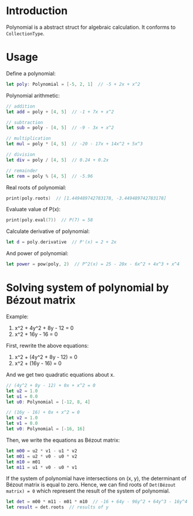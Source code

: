 # Introduction

Polynomial is a abstract struct for algebraic calculation. It conforms to `CollectionType`.

# Usage

Define a polynomial:
```swift
let poly: Polynomial = [-5, 2, 1]  // -5 + 2x + x^2
```

Polynomial arithmetic:
```swift
// addition
let add = poly + [4, 5]  // -1 + 7x + x^2

// subtraction
let sub = poly - [4, 5]  // -9 - 3x + x^2

// multiplication
let mul = poly * [4, 5]  // -20 - 17x + 14x^2 + 5x^3

// division
let div = poly / [4, 5]  // 0.24 + 0.2x

// remainder
let rem = poly % [4, 5]  // -5.96
```

Real roots of polynomial:
```swift
print(poly.roots)  // [1.449489742783178, -3.449489742783178]
```

Evaluate value of P(x):
```swift
print(poly.eval(7))  // P(7) = 58
```

Calculate derivative of polynomial:
```swift
let d = poly.derivative  // P'(x) = 2 + 2x
```

And power of polynomial:
```swift
let power = pow(poly, 2)  // P^2(x) = 25 - 20x - 6x^2 + 4x^3 + x^4
```

# Solving system of polynomial by Bézout matrix

Example:

1. x^2 + 4y^2 + 8y - 12 = 0
2. x^2 + 16y - 16 = 0

First, rewrite the above equations:

1. x^2 + (4y^2 + 8y - 12) = 0
2. x^2 + (16y - 16) = 0

And we get two quadratic equations about x.
```swift
// (4y^2 + 8y - 12) + 0x + x^2 = 0
let u2 = 1.0
let u1 = 0.0
let u0: Polynomial = [-12, 8, 4]

// (16y - 16) + 0x + x^2 = 0
let v2 = 1.0
let v1 = 0.0
let v0: Polynomial = [-16, 16]
```

Then, we write the equations as Bézout matrix:
```swift
let m00 = u2 * v1 - u1 * v2
let m01 = u2 * v0 - u0 * v2
let m10 = m01
let m11 = u1 * v0 - u0 * v1
```

If the system of polynomial have intersections on (x, y), the determinant of Bézout matrix is equal to zero. Hence, we can find roots of `Det(Bézout matrix) = 0` which represent the result of the system of polynomial.
```swift
let det = m00 * m11 - m01 * m10  // -16 + 64y - 96y^2 + 64y^3 - 16y^4
let result = det.roots  // results of y
```
